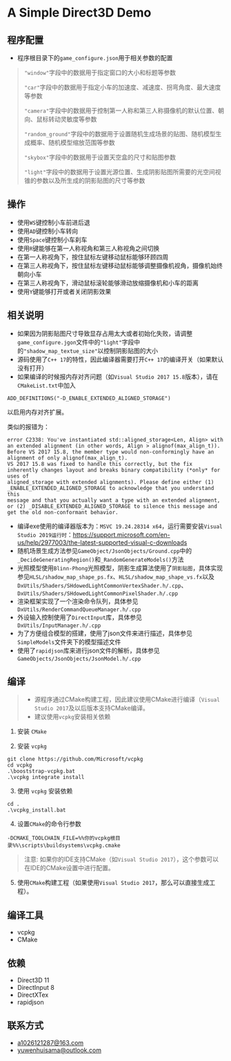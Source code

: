 # A Simple Direct3D Demo

## 程序配置
- 程序根目录下的`game_configure.json`用于相关参数的配置
> `"window"`字段中的数据用于指定窗口的大小和标题等参数
>
> `"car"`字段中的数据用于指定小车的加速度、减速度、拐弯角度、最大速度等参数
>
> `"camera"`字段中的数据用于控制第一人称和第三人称摄像机的默认位置、朝向、鼠标转动灵敏度等参数
>
> `"random_ground"`字段中的数据用于设置随机生成场景的贴图、随机模型生成概率、随机模型缩放范围等参数
>
> `"skybox"`字段中的数据用于设置天空盒的尺寸和贴图参数
>
> `"light"`字段中的数据用于设置光源位置、生成阴影贴图所需要的光空间视锥的参数以及所生成的阴影贴图的尺寸等参数

## 操作
- 使用`WS`键控制小车前进后退
- 使用`AD`键控制小车转向
- 使用`Space`键控制小车刹车
- 使用`R`键能够在第一人称视角和第三人称视角之间切换
- 在第一人称视角下，按住鼠标左键移动鼠标能够环顾四周
- 在第三人称视角下，按住鼠标左键移动鼠标能够调整摄像机视角，摄像机始终朝向小车
- 在第三人称视角下，滑动鼠标滚轮能够滑动放缩摄像机和小车的距离
- 使用`Y`键能够打开或者关闭阴影效果

## 相关说明
- 如果因为阴影贴图尺寸导致显存占用太大或者初始化失败，请调整`game_configure.jgon`文件中的`"light"`字段中的`"shadow_map_textue_size"`以控制阴影贴图的大小
- 源码使用了`C++ 17`的特性，因此编译器需要打开`C++ 17`的编译开关（如果默认没有打开）
- 如果编译的时候报内存对齐问题（如`Visual Studio 2017 15.8`版本），请在`CMakeList.txt`中加入
```
ADD_DEFINITIONS("-D_ENABLE_EXTENDED_ALIGNED_STORAGE")
```
以启用内存对齐扩展。

类似的报错为：
```
error C2338: You've instantiated std::aligned_storage<Len, Align> with an extended alignment (in other words, Align > alignof(max_align_t)).
Before VS 2017 15.8, the member type would non-conformingly have an alignment of only alignof(max_align_t).
VS 2017 15.8 was fixed to handle this correctly, but the fix inherently changes layout and breaks binary compatibility (*only* for uses of
aligned_storage with extended alignments). Please define either (1) _ENABLE_EXTENDED_ALIGNED_STORAGE to acknowledge that you understand this
message and that you actually want a type with an extended alignment, or (2) _DISABLE_EXTENDED_ALIGNED_STORAGE to silence this message and
get the old non-conformant behavior.
```
- 编译exe使用的编译器版本为：`MSVC 19.24.28314 x64`，运行需要安装`Visual Studio 2019运行时`：https://support.microsoft.com/en-us/help/2977003/the-latest-supported-visual-c-downloads
- 随机场景生成方法参见`GameObject/JsonObjects/Ground.cpp`中的`_DecideGeneratingRegion()`和`_RandomGenerateModels()`方法
- 光照模型使用`Blinn-Phong`光照模型，阴影生成算法使用了`阴影贴图`，具体实现参见`HLSL/shadow_map_shape_ps.fx`、`HLSL/shadow_map_shape_vs.fx`以及`DxUtils/Shaders/SHdowedLightCommonVertexShader.h/.cpp`、`DxUtils/Shaders/SHdowedLightCommonPixelShader.h/.cpp`
- 渲染框架实现了一个渲染命令队列，具体参见`DxUtils/RenderCommandQueueManager.h/.cpp`
- 外设输入控制使用了`DirectInput`库，具体参见`DxUtils/InputManager.h/.cpp`
- 为了方便组合模型的搭建，使用了json文件来进行描述，具体参见`SimpleModels`文件夹下的模型描述文件
- 使用了`rapidjson`库来进行json文件的解析，具体参见`GameObjects/JsonObjects/JsonModel.h/.cpp`

## 编译
> - 源程序通过CMake构建工程，因此建议使用CMake进行编译（`Visual Studio 2017`及以后版本支持CMake编译。
> - 建议使用`vcpkg`安装相关依赖

1. 安装 `CMake`

2. 安装 `vcpkg`   

``` shell
git clone https://github.com/Microsoft/vcpkg
cd vcpkg
.\booststrap-vcpkg.bat
.\vcpkg integrate install
```

3. 使用 `vcpkg` 安装依赖
```shell
cd .
.\vcpkg_install.bat
```

4. 设置`CMake`的命令行参数
```
-DCMAKE_TOOLCHAIN_FILE=%%你的vcpkg根目录%%\scripts\buildsystems\vcpkg.cmake
```

>注意: 如果你的IDE支持CMake（如`Visual Studio 2017`），这个参数可以在IDE的CMake设置中进行配置。

5. 使用`CMake`构建工程（如果使用`Visual Studio 2017`，那么可以直接生成工程）。

## 编译工具
- vcpkg
- CMake

## 依赖
- Direct3D 11
- DirectInput 8
- DirectXTex
- rapidjson

## 联系方式
- a1026121287@163.com
- yuwenhuisama@outlook.com
